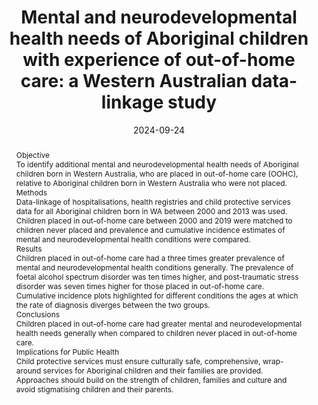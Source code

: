 ---
title: "Mental and neurodevelopmental health needs of Aboriginal children with experience of out-of-home care: a Western Australian data-linkage study"
date: 2024-09-24
authors: ["Benjamin Harrap", "Alison Gibberd", "Melissa O'Donnell", "Jocelyn Jones", "Richard Chenhall", "Bridgette McNamara", "Koen Simons", "Sandra Eades"]
publication_types: ["2"]
publication: "Australian and New Zealand Journal of Public Health"
abstract: "Objective<br/>To identify additional mental and neurodevelopmental health needs of Aboriginal children born in Western Australia, who are placed in out-of-home care (OOHC), relative to Aboriginal children born in Western Australia who were not placed.<br/>
Methods<br/>Data-linkage of hospitalisations, health registries and child protective services data for all Aboriginal children born in WA between 2000 and 2013 was used. Children placed in out-of-home care between 2000 and 2019 were matched to children never placed and prevalence and cumulative incidence estimates of mental and neurodevelopmental health conditions were compared.<br/>
Results<br/>Children placed in out-of-home care had a three times greater prevalence of mental and neurodevelopmental health conditions generally. The prevalence of foetal alcohol spectrum disorder was ten times higher, and post-traumatic stress disorder was seven times higher for those placed in out-of-home care. Cumulative incidence plots highlighted for different conditions the ages at which the rate of diagnosis diverges between the two groups.<br/>
Conclusions<br/>Children placed in out-of-home care had greater mental and neurodevelopmental health needs generally when compared to children never placed in out-of-home care.<br/>
Implications for Public Health<br/>Child protective services must ensure culturally safe, comprehensive, wrap-around services for Aboriginal children and their families are provided. Approaches should build on the strength of children, families and culture and avoid stigmatising children and their parents."
featured: false
---